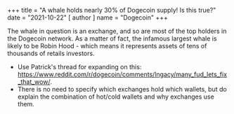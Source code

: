 +++
title = "A whale holds nearly 30% of Dogecoin supply! Is this true?"
date = "2021-10-22"
[ author ]
  name = "Dogecoin"
+++

The whale in question is an exchange, and so are most of the top holders in the Dogecoin network. As a matter of fact, the infamous largest whale is likely to be Robin Hood - which means it represents assets of tens of thousands of retails investors. 

- Use Patrick's thread for expanding on this: https://www.reddit.com/r/dogecoin/comments/lngacy/many_fud_lets_fix_that_wow/. 
- There is no need to specify which exchanges hold which wallets, but do explain the combination of hot/cold wallets and why exchanges use them.

